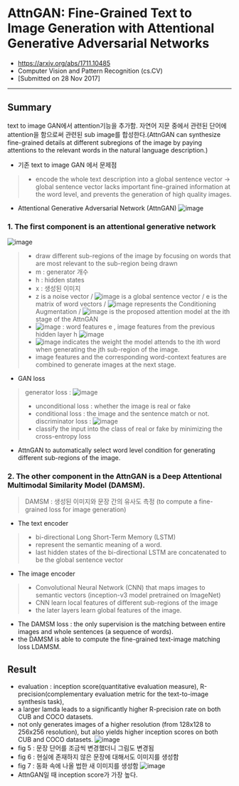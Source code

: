 # AttnGAN: Fine-Grained Text to Image Generation with Attentional Generative Adversarial Networks
- https://arxiv.org/abs/1711.10485
- Computer Vision and Pattern Recognition (cs.CV)
- [Submitted on 28 Nov 2017]

---

## Summary
text to image GAN에서 attention기능을 추가함. 자연어 지문 중에서 관련된 단어에 attention을 함으로써 관련된 sub image를 합성한다.(AttnGAN can synthesize fine-grained details at different subregions of the image by paying attentions to the relevant words in the natural language description.)

- 기존 text to image GAN 에서 문제점
> - encode the whole text description into a global sentence vector → global sentence vector lacks important fine-grained information at the word level, and prevents the generation of high quality images.

- Attentional Generative Adversarial Network (AttnGAN)
![image](https://user-images.githubusercontent.com/70581043/130041430-7894c68d-ee56-4362-bc96-bd39c3d6981c.png)
### 1. The first component is an **attentional generative network** 
![image](https://user-images.githubusercontent.com/70581043/130042869-79388011-fbc6-4cfb-9a48-94fffc4dc5c6.png)
> - draw different sub-regions of the image by focusing on words that are most relevant to the sub-region being drawn
> - m : generator 개수
> - h : hidden states
> - x : 생성된 이미지
> - z is a noise vector / ![image](https://user-images.githubusercontent.com/70581043/130043243-1d6f5bb7-a216-4864-8f57-166702bc1c42.png) is a global sentence vector / e is the matrix of word vectors / ![image](https://user-images.githubusercontent.com/70581043/130043793-0c288149-2d4a-40c0-940f-238703d388b0.png) represents the Conditioning Augmentation / ![image](https://user-images.githubusercontent.com/70581043/130043872-cb3a5018-7158-4012-afb8-f30f85e1726f.png) is the proposed attention model at the ith stage of the AttnGAN 
> - ![image](https://user-images.githubusercontent.com/70581043/130044464-63b76ecb-88a0-408b-a809-5f4f39a24b4a.png) : word features e , image features from the previous hidden layer h
![image](https://user-images.githubusercontent.com/70581043/130045080-a2e78fab-b75a-4e07-8f10-63f6f321902c.png)
> - ![image](https://user-images.githubusercontent.com/70581043/130045137-70ad0f3b-d91e-4ac1-abd4-67d8627e32a0.png) indicates the weight the model attends to the ith word when generating the jth sub-region of the image.
> - image features and the corresponding word-context features are combined to generate images at the next stage. 

- GAN loss
> generator loss :  ![image](https://user-images.githubusercontent.com/70581043/130045921-17cb2d52-4265-4699-a290-5c85500098e1.png) 
> - unconditional loss : whether the image is real or fake
> - conditional loss : the image and the sentence match or not.
> discriminator loss : ![image](https://user-images.githubusercontent.com/70581043/130046143-dfc50863-f946-4cb3-b41c-9958b7a9becd.png)
> - classify the input into the class of real or fake by minimizing the cross-entropy loss

- AttnGAN to automatically select word level condition for generating different sub-regions of the image.

### 2. The other component in the AttnGAN is a **Deep Attentional Multimodal Similarity Model** (DAMSM). 
> DAMSM : 생성된 이미지와 문장 간의 유사도 측정 (to compute a fine-grained loss for image generation)

- The text encoder
> - bi-directional Long Short-Term Memory (LSTM)
> - represent the semantic meaning of a word.
> - last hidden states of the bi-directional LSTM are concatenated to be the global sentence vector

- The image encoder
> - Convolutional Neural Network (CNN) that maps images to semantic vectors (inception-v3 model pretrained on ImageNet)
> - CNN learn local features of different sub-regions of the image
> - the later layers learn global features of the image.

- The DAMSM loss : the only supervision is the matching between entire images and whole sentences (a sequence of words).
- the DAMSM is able to compute the fine-grained text-image matching loss LDAMSM.

## Result
- evaluation : inception score(quantitative evaluation measure), R-precision(complementary evaluation
metric for the text-to-image synthesis task),
- a larger lamda leads to a significantly higher R-precision rate on both CUB and COCO datasets.
- not only generates images of a higher resolution (from 128x128 to 256x256 resolution), but also yields higher inception scores on both CUB and COCO datasets.
![image](https://user-images.githubusercontent.com/70581043/130068759-425adfed-f838-457c-88a7-a2f75fc77878.png)
- fig 5 : 문장 단어를 조금씩 변경했더니 그림도 변경됨
- fig 6 :  현실에 존재하지 않은 문장에 대해서도 이미지를 생성함
- fig 7 : 동화 속에 나올 법한 새 이미지를 생성함
![image](https://user-images.githubusercontent.com/70581043/130069029-64549859-2093-4951-883d-2805c85a378b.png)
- AttnGAN일 때 inception score가 가장 높다.
